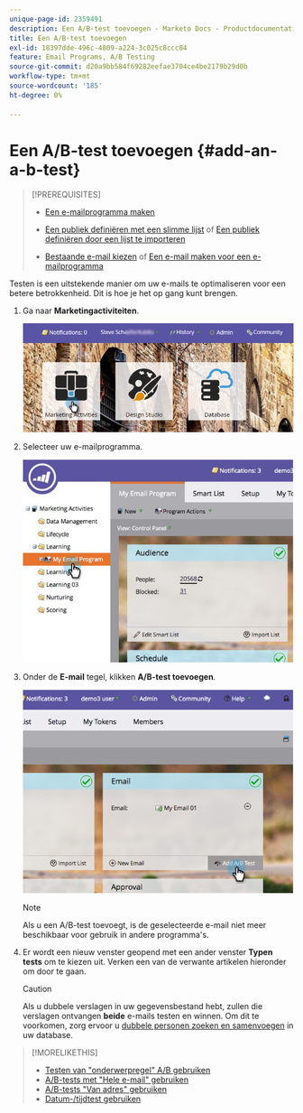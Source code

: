 ```yaml
---
unique-page-id: 2359491
description: Een A/B-test toevoegen - Marketo Docs - Productdocumentatie
title: Een A/B-test toevoegen
exl-id: 18397dde-496c-4809-a224-3c025c8ccc84
feature: Email Programs, A/B Testing
source-git-commit: d20a9bb584f69282eefae3704ce4be2179b29d0b
workflow-type: tm+mt
source-wordcount: '185'
ht-degree: 0%

---
```


# Een A/B-test toevoegen {#add-an-a-b-test}

>[!PREREQUISITES]
>
>* [Een e-mailprogramma maken](/help/marketo/product-docs/email-marketing/email-programs/creating-an-email-program/create-an-email-program.md)
>* [Een publiek definiëren met een slimme lijst](/help/marketo/product-docs/email-marketing/email-programs/managing-people-in-email-programs/define-an-audience-with-a-smart-list.md) of [Een publiek definiëren door een lijst te importeren](/help/marketo/product-docs/email-marketing/email-programs/managing-people-in-email-programs/define-an-audience-by-importing-a-list.md)
>
>* [Bestaande e-mail kiezen](/help/marketo/product-docs/email-marketing/email-programs/email-program-actions/choose-an-existing-email.md) of [Een e-mail maken voor een e-mailprogramma](/help/marketo/product-docs/email-marketing/email-programs/email-program-actions/create-an-email-for-an-email-program.md)

Testen is een uitstekende manier om uw e-mails te optimaliseren voor een betere betrokkenheid. Dit is hoe je het op gang kunt brengen.

1. Ga naar **Marketingactiviteiten**.

   ![](assets/login-marketing-activities.png)

1. Selecteer uw e-mailprogramma.

   ![](assets/selectemailprogram.jpg)

1. Onder de **E-mail** tegel, klikken **A/B-test toevoegen**.

   ![](assets/image2014-9-12-14-3a39-3a29.png)

   >[!NOTE]
   >
   >Als u een A/B-test toevoegt, is de geselecteerde e-mail niet meer beschikbaar voor gebruik in andere programma&#39;s.

1. Er wordt een nieuw venster geopend met een ander venster **Typen tests** om te kiezen uit. Verken een van de verwante artikelen hieronder om door te gaan.

   >[!CAUTION]
   >
   >Als u dubbele verslagen in uw gegevensbestand hebt, zullen die verslagen ontvangen **beide** e-mails testen en winnen. Om dit te voorkomen, zorg ervoor u [dubbele personen zoeken en samenvoegen](/help/marketo/product-docs/core-marketo-concepts/smart-lists-and-static-lists/managing-people-in-smart-lists/find-and-merge-duplicate-people.md) in uw database.

>[!MORELIKETHIS]
>
>* [Testen van &quot;onderwerpregel&quot; A/B gebruiken](/help/marketo/product-docs/email-marketing/email-programs/email-program-actions/email-test-a-b-test/use-subject-line-a-b-testing.md)
>* [A/B-tests met &quot;Hele e-mail&quot; gebruiken](/help/marketo/product-docs/email-marketing/email-programs/email-program-actions/email-test-a-b-test/use-whole-email-a-b-testing.md)
>* [A/B-tests &quot;Van adres&quot; gebruiken](/help/marketo/product-docs/email-marketing/email-programs/email-program-actions/email-test-a-b-test/use-from-address-a-b-testing.md)
>* [Datum-/tijdtest gebruiken](/help/marketo/product-docs/email-marketing/email-programs/email-program-actions/email-test-a-b-test/use-date-time-a-b-testing.md)

